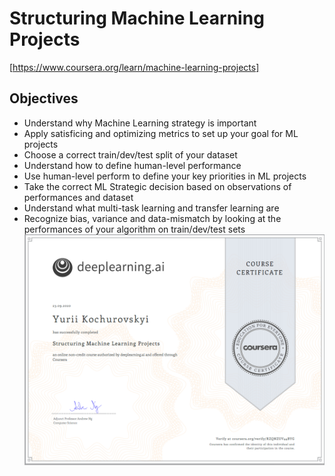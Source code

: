 # Structuring Machine Learning Projects
[https://www.coursera.org/learn/machine-learning-projects]

## Objectives
  - Understand why Machine Learning strategy is important
  - Apply satisficing and optimizing metrics to set up your goal for ML projects
  - Choose a correct train/dev/test split of your dataset
  - Understand how to define human-level performance
  - Use human-level perform to define your key priorities in ML projects
  - Take the correct ML Strategic decision based on observations of performances and dataset
  - Understand what multi-task learning and transfer learning are
  - Recognize bias, variance and data-mismatch by looking at the performances of your algorithm on train/dev/test sets
![Cert.](https://github.com/Kochurovskyi/Deep_Neural_Network_Projects/blob/main/Courses%20(COURSERA)/3.%20Structuring_Machine_Learning_Projects/cert.png)
